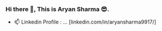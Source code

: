 ### Hi there 👋, This is Aryan Sharma 😎.



- 📫 Linkedin Profile : ... [linkedin.com/in/aryansharma9917/]
